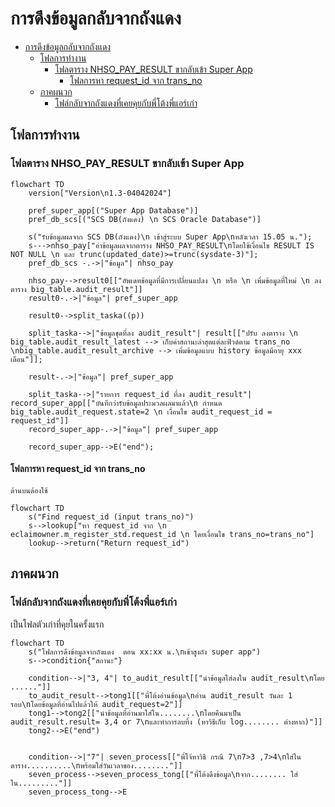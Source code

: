 # การดึงข้อมูลกลับจากถังแดง

- [การดึงข้อมูลกลับจากถังแดง](#การดึงข้อมูลกลับจากถังแดง)
  - [โฟลการทำงาน](#โฟลการทำงาน)
    - [โฟลตาราง NHSO\_PAY\_RESULT ขากลับเข้า Super App](#โฟลตาราง-nhso_pay_result-ขากลับเข้า-super-app)
      - [โฟลการหา request\_id จาก trans\_no](#โฟลการหา-request_id-จาก-trans_no)
  - [ภาคผนวก](#ภาคผนวก)
    - [โฟล์กลับจากถังแดงที่เคยคุยกับพี่โต้งพี่แอร์เก่า](#โฟล์กลับจากถังแดงที่เคยคุยกับพี่โต้งพี่แอร์เก่า)


## โฟลการทำงาน

### โฟลตาราง NHSO_PAY_RESULT ขากลับเข้า Super App


```mermaid
flowchart TD
    version["Version\n1.3-04042024"]

    pref_super_app[("Super App Database")]
    pref_db_scs[("SCS DB(ถังแดง) \n SCS Oracle Database")]

    s("รับข้อมูลผลจาก SCS DB(ถังแดง)\n เข้าสู่ระบบ Super App\nหลังเวลา 15.05 น.");
    s--->nhso_pay["อ่าข้อมูลผลจากตาราง NHSO_PAY_RESULT\nโดยใช้เงื่อนไข RESULT IS NOT NULL \n และ trunc(updated_date)>=trunc(sysdate-3)"];
    pref_db_scs -.->|"ข้อมูล"| nhso_pay
    
    nhso_pay-->result0[["อัพเดทข้อมูลที่มีการเปลี่ยนแปลง \n หรือ \n เพิ่มข้อมูลที่ใหม่ \n ลงตาราง big_table.audit_result"]]
    result0-.->|"ข้อมูล"| pref_super_app

    result0-->split_taska((p))

    split_taska-->|"ข้อมูลชุดที่ลง audit_result"| result[["ปรับ ลงตาราง \n big_table.audit_result_latest --> เก็บค่าสถานะล่าสุดแต่ละฟิวด์ตาม trans_no \nbig_table.audit_result_archive --> เพิ่มข้อมูลแบบ history ข้อมูลมีอายุ xxx เดือน"]];

    result-.->|"ข้อมูล"| pref_super_app

    split_taska-->|"รายการ request_id ที่ลง audit_result"| record_super_app[["บันทึกว่ารับข้อมูลประมวลผลมาแล้ว\n กำหนด big_table.audit_request.state=2 \n เงื่อนไข audit_request_id = request_id"]]
    record_super_app-.->|"ข้อมูล"| pref_super_app
    
    record_super_app-->E("end");
```

#### โฟลการหา request_id จาก trans_no
    ด้านบนต้องใช้  
```mermaid
flowchart TD
    s("Find request_id (input trans_no)")
    s-->lookup["หา request_id จาก \n eclaimowner.m_register_std.request_id \n โดยเงื่อนไข trans_no=trans_no"]
    lookup-->return("Return request_id")
```

## ภาคผนวก

### โฟล์กลับจากถังแดงที่เคยคุยกับพี่โต้งพี่แอร์เก่า
เป็นโฟลตัวเก่าที่คุยในครั้งแรก
```mermaid
flowchart TD
    s("โฟลการดึงข้อมูลจากถังแดง  ตอน xx:xx น.\nเข้าสูงถัง super app")
    s-->condition{"สถานะ"}
    
    condition-->|"3, 4"| to_audit_result[["นำข้อมูลใส่ลงใน audit_result\nโดย ......"]]
    to_audit_result-->tong1[["พี่โต้งอ่านข้อมูล\nอ่าน audit_result วันละ 1 รอบ\nโดยข้อมูลที่อ่านไปแล้วให้ audit_request=2"]]
    tong1-->tong2[["นำข้อมูลที่อ่านมาใส่ใน........\nโดยคืนมาเป็น audit_result.result= 3,4 or 7\nและทำการลบทิ้ง (หาวิธีเก็บ log........ ต่างหาก)"]]
    tong2-->E("end")


    condition-->|"7"| seven_process[["พี่โจ้หาวิธี กรณี 7\n7>3 ,7>4\nใส่ในตาราง..........\nพร้อมใส่วันเวลาของ........"]]
    seven_process-->seven_process_tong[["พี่โต้งดึงข้อมูล\nจาก........ ใส่ใน........."]]
    seven_process_tong-->E
```